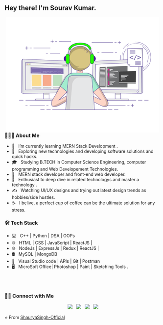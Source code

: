 <h2> Hey there! I'm Sourav Kumar. </h2>
<img align="right" alt="GIF" src="https://raw.githubusercontent.com/devSouvik/devSouvik/master/gif3.gif" width="500"/>

<h3> 👨🏻‍💻 About Me </h3>

- 🔭 &nbsp; I’m currently learning MERN Stack Development .
- 🤔 &nbsp; Exploring new technologies and developing software solutions and quick hacks.
- 🎓 &nbsp; Studying B.TECH in Computer Science Engineering, computer programming and Web Developement Technologies.
- 💼 &nbsp; MERN stack developer and front-end web developer.
- 🌱 &nbsp; Enthusiast to deep dive in related technologys and master a technology .
- ✍️ &nbsp; Watching UI/UX designs and trying out latest design trends as hobbies/side hustles.
- ☕ &nbsp; I belive, a perfect cup of coffee can be the ultimate solution for any stress. 

<h3>🛠 Tech Stack</h3>

- 💻 &nbsp; C++ | Python | DSA | OOPs   
- 🌐 &nbsp; HTML | CSS | JavaScript | ReactJS |  
- 🌐 &nbsp; NodeJs | ExpressJs | Redux | ReactJS |  
- 🛢 &nbsp; MySQL | MongoDB  
- 🔧 &nbsp; Visual Studio code | APIs | Git | Postman
- 🖥 &nbsp; MicroSoft Office| Photoshop | Paint | Sketching Tools .

<br></br>

<h3> 🤝🏻 Connect with Me </h3>

<p align="center">
&nbsp; <a href="https://twitter.com/ShauryaSingh_SK" target="_blank" rel="noopener noreferrer"><img src="https://img.icons8.com/plasticine/100/000000/twitter.png" width="50" /></a>  
&nbsp; <a href="https://www.facebook.com/skumar.varshney.507/" target="_blank" rel="noopener noreferrer"><img src="https://img.icons8.com/plasticine/100/000000/facebook-new.png" width="50" /></a>  
&nbsp; <a href="https://www.linkedin.com/in/imshauryasingh/" target="_blank" rel="noopener noreferrer"><img src="https://img.icons8.com/plasticine/100/000000/linkedin.png" width="50" /></a>
&nbsp; <a href="mailto:souravk48560gmail.com" target="_blank" rel="noopener noreferrer"><img src="https://img.icons8.com/plasticine/100/000000/gmail.png"  width="50" /></a>
</p>

⭐️ From [ShauryaSingh-Official](https://github.com/ShauryaSingh-Official)
